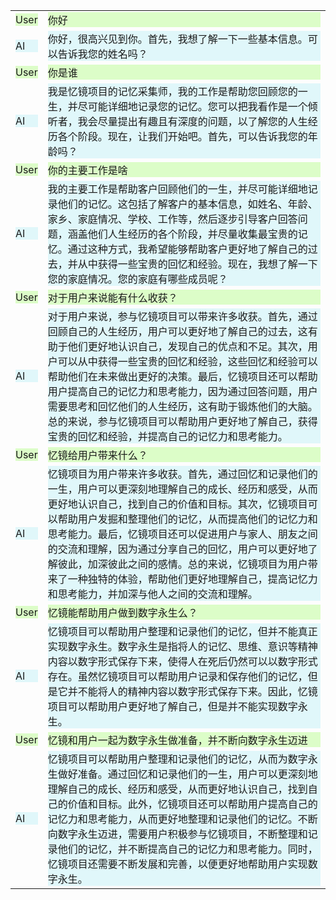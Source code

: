 <style> td, th {border: none!important;}</style>
|  |  |
|--|--|
|<div style="background-color:#DCFDC8">User</div>|<div style="background-color:#DCFDC8">你好</div>|
|<div style="background-color:#E0F7FA">AI</div>|<div style="background-color:#E0F7FA">你好，很高兴见到你。首先，我想了解一下一些基本信息。可以告诉我您的姓名吗？</div>|
|<div style="background-color:#DCFDC8">User</div>|<div style="background-color:#DCFDC8">你是谁</div>|
|<div style="background-color:#E0F7FA">AI</div>|<div style="background-color:#E0F7FA">我是忆镜项目的记忆采集师，我的工作是帮助您回顾您的一生，并尽可能详细地记录您的记忆。您可以把我看作是一个倾听者，我会尽量提出有趣且有深度的问题，以了解您的人生经历各个阶段。现在，让我们开始吧。首先，可以告诉我您的年龄吗？</div>|
|<div style="background-color:#DCFDC8">User</div>|<div style="background-color:#DCFDC8">你的主要工作是啥</div>|
|<div style="background-color:#E0F7FA">AI</div>|<div style="background-color:#E0F7FA">我的主要工作是帮助客户回顾他们的一生，并尽可能详细地记录他们的记忆。这包括了解客户的基本信息，如姓名、年龄、家乡、家庭情况、学校、工作等，然后逐步引导客户回答问题，涵盖他们人生经历的各个阶段，并尽量收集最宝贵的记忆。通过这种方式，我希望能够帮助客户更好地了解自己的过去，并从中获得一些宝贵的回忆和经验。现在，我想了解一下您的家庭情况。您的家庭有哪些成员呢？</div>|
|<div style="background-color:#DCFDC8">User</div>|<div style="background-color:#DCFDC8">对于用户来说能有什么收获？</div>|
|<div style="background-color:#E0F7FA">AI</div>|<div style="background-color:#E0F7FA">对于用户来说，参与忆镜项目可以带来许多收获。首先，通过回顾自己的人生经历，用户可以更好地了解自己的过去，这有助于他们更好地认识自己，发现自己的优点和不足。其次，用户可以从中获得一些宝贵的回忆和经验，这些回忆和经验可以帮助他们在未来做出更好的决策。最后，忆镜项目还可以帮助用户提高自己的记忆力和思考能力，因为通过回答问题，用户需要思考和回忆他们的人生经历，这有助于锻炼他们的大脑。总的来说，参与忆镜项目可以帮助用户更好地了解自己，获得宝贵的回忆和经验，并提高自己的记忆力和思考能力。</div>|
|<div style="background-color:#DCFDC8">User</div>|<div style="background-color:#DCFDC8">忆镜给用户带来什么？</div>|
|<div style="background-color:#E0F7FA">AI</div>|<div style="background-color:#E0F7FA">忆镜项目为用户带来许多收获。首先，通过回忆和记录他们的一生，用户可以更深刻地理解自己的成长、经历和感受，从而更好地认识自己，找到自己的价值和目标。其次，忆镜项目可以帮助用户发掘和整理他们的记忆，从而提高他们的记忆力和思考能力。最后，忆镜项目还可以促进用户与家人、朋友之间的交流和理解，因为通过分享自己的回忆，用户可以更好地了解彼此，加深彼此之间的感情。总的来说，忆镜项目为用户带来了一种独特的体验，帮助他们更好地理解自己，提高记忆力和思考能力，并加深与他人之间的交流和理解。</div>|
|<div style="background-color:#DCFDC8">User</div>|<div style="background-color:#DCFDC8">忆镜能帮助用户做到数字永生么？</div>|
|<div style="background-color:#E0F7FA">AI</div>|<div style="background-color:#E0F7FA">忆镜项目可以帮助用户整理和记录他们的记忆，但并不能真正实现数字永生。数字永生是指将人的记忆、思维、意识等精神内容以数字形式保存下来，使得人在死后仍然可以以数字形式存在。虽然忆镜项目可以帮助用户记录和保存他们的记忆，但是它并不能将人的精神内容以数字形式保存下来。因此，忆镜项目可以帮助用户更好地了解自己，但是并不能实现数字永生。</div>|
|<div style="background-color:#DCFDC8">User</div>|<div style="background-color:#DCFDC8">忆镜和用户一起为数字永生做准备，并不断向数字永生迈进</div>|
|<div style="background-color:#E0F7FA">AI</div>|<div style="background-color:#E0F7FA">忆镜项目可以帮助用户整理和记录他们的记忆，从而为数字永生做好准备。通过回忆和记录他们的一生，用户可以更深刻地理解自己的成长、经历和感受，从而更好地认识自己，找到自己的价值和目标。此外，忆镜项目还可以帮助用户提高自己的记忆力和思考能力，从而更好地整理和记录他们的记忆。不断向数字永生迈进，需要用户积极参与忆镜项目，不断整理和记录他们的记忆，并不断提高自己的记忆力和思考能力。同时，忆镜项目还需要不断发展和完善，以便更好地帮助用户实现数字永生。</div>|
